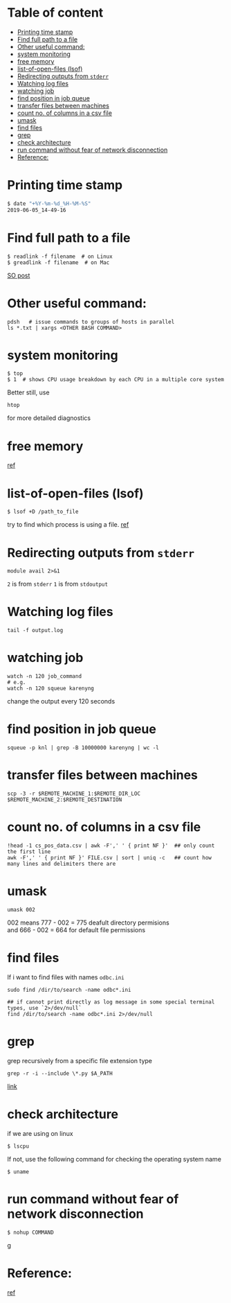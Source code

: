 # Table of content

<!-- toc -->

- [Printing time stamp](#printing-time-stamp)
- [Find full path to a file](#find-full-path-to-a-file)
- [Other useful command:](#other-useful-command)
- [system monitoring](#system-monitoring)
- [free memory](#free-memory)
- [list-of-open-files (lsof)](#list-of-open-files-lsof)
- [Redirecting outputs from `stderr`](#redirecting-outputs-from-stderr)
- [Watching log files](#watching-log-files)
- [watching job](#watching-job)
- [find position in job queue](#find-position-in-job-queue)
- [transfer files between machines](#transfer-files-between-machines)
- [count no. of columns in a csv file](#count-no-of-columns-in-a-csv-file)
- [umask](#umask)
- [find files](#find-files)
- [grep](#grep)
- [check architecture](#check-architecture)
- [run command without fear of network disconnection](#run-command-without-fear-of-network-disconnection)
- [Reference:](#reference)

<!-- tocstop -->

# Printing time stamp  
```bash
$ date "+%Y-%m-%d_%H-%M-%S"
2019-06-05_14-49-16
```


# Find full path to a file 
```
$ readlink -f filename  # on Linux
$ greadlink -f filename  # on Mac
```
[SO post](http://stackoverflow.com/questions/5265702/how-to-get-full-path-of-a-file)

# Other useful command:
```
pdsh   # issue commands to groups of hosts in parallel
ls *.txt | xargs <OTHER BASH COMMAND>
```

# system monitoring
```
$ top
$ 1  # shows CPU usage breakdown by each CPU in a multiple core system
```
Better still, use
```
htop
```
for more detailed diagnostics

# free memory 
[ref](http://unix.stackexchange.com/questions/87908/how-do-you-empty-the-buffers-and-cache-on-a-linux-system)


# list-of-open-files (lsof)
```
$ lsof +D /path_to_file
```
try to find which process is using a file.
[ref](http://unix.stackexchange.com/questions/11238/how-to-get-over-device-or-resource-busy)

# Redirecting outputs from `stderr`
```
module avail 2>&1
```
`2` is from `stderr`
`1` is from `stdoutput`

# Watching log files 
```
tail -f output.log
```

# watching job 
```
watch -n 120 job_command 
# e.g.
watch -n 120 squeue karenyng
```
change the output every 120 seconds

# find position in job queue
```
squeue -p knl | grep -B 10000000 karenyng | wc -l
```

# transfer files between machines 
```
scp -3 -r $REMOTE_MACHINE_1:$REMOTE_DIR_LOC $REMOTE_MACHINE_2:$REMOTE_DESTINATION
```
# count no. of columns in a csv file
```
!head -1 cs_pos_data.csv | awk -F',' ' { print NF }'  ## only count the first line
awk -F',' ' { print NF }' FILE.csv | sort | uniq -c   ## count how many lines and delimiters there are
```

# umask
```
umask 002
```
002 means 777 - 002 = 775 deafult directory permisions    
and 666 - 002 = 664 for default file permissions

# find files 
If i want to find files with names `odbc.ini`
```
sudo find /dir/to/search -name odbc*.ini 

## if cannot print directly as log message in some special terminal types, use `2>/dev/null`
find /dir/to/search -name odbc*.ini 2>/dev/null
```

# grep 
grep recursively from a specific file extension type
```
grep -r -i --include \*.py $A_PATH
```
[link](https://stackoverflow.com/questions/12516937/grep-but-only-certain-file-extensions)

# check architecture 
if we are using on linux 
```
$ lscpu
```
If not, use the following command for checking the operating system name
```
$ uname
```

# run command without fear of network disconnection 
```
$ nohup COMMAND
```
g
# Reference:
[ref](http://www.oliverelliott.org/article/computing/ref_unix/)
